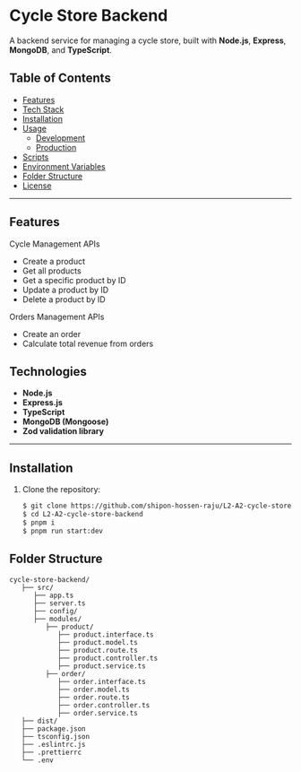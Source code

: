 # Cycle Store Backend

A backend service for managing a cycle store, built with **Node.js**, **Express**, **MongoDB**, and **TypeScript**.

## Table of Contents

- [Features](#features)
- [Tech Stack](#tech-stack)
- [Installation](#installation)
- [Usage](#usage)
  - [Development](#development)
  - [Production](#production)
- [Scripts](#scripts)
- [Environment Variables](#environment-variables)
- [Folder Structure](#folder-structure)
- [License](#license)

---

## Features

Cycle Management APIs

- Create a product
- Get all products
- Get a specific product by ID
- Update a product by ID
- Delete a product by ID

Orders Management APIs

- Create an order
- Calculate total revenue from orders

## Technologies

- **Node.js**
- **Express.js**
- **TypeScript**
- **MongoDB (Mongoose)**
- **Zod validation library**

---

## Installation

1. Clone the repository:
   ```bash
   $ git clone https://github.com/shipon-hossen-raju/L2-A2-cycle-store-backend.git
   $ cd L2-A2-cycle-store-backend
   $ pnpm i
   $ pnpm run start:dev
   ```

## Folder Structure

```
cycle-store-backend/
   ├── src/
      ├── app.ts
      ├── server.ts
      ├── config/
      ├── modules/
         ├── product/
            ├── product.interface.ts
            ├── product.model.ts
            ├── product.route.ts
            ├── product.controller.ts
            ├── product.service.ts
         ├── order/
            ├── order.interface.ts
            ├── order.model.ts
            ├── order.route.ts
            ├── order.controller.ts
            ├── order.service.ts
   ├── dist/
   ├── package.json
   ├── tsconfig.json
   ├── .eslintrc.js
   ├── .prettierrc
   └── .env
```
